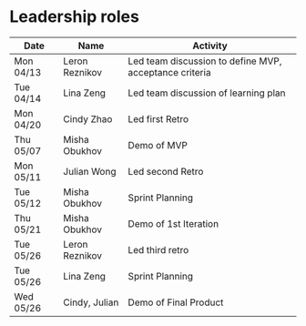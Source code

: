 # Leadership roles

| Date      | Name           | Activity                                               |
| --------- | -------------- | ------------------------------------------------------ |
| Mon 04/13 | Leron Reznikov | Led team discussion to define MVP, acceptance criteria |
| Tue 04/14 | Lina Zeng      | Led team discussion of learning plan                   |
| Mon 04/20 | Cindy Zhao     | Led first Retro                                        |
| Thu 05/07 | Misha Obukhov  | Demo of MVP                                            |
| Mon 05/11 | Julian Wong    | Led second Retro                                       |
| Tue 05/12 | Misha Obukhov  | Sprint Planning                                        |
| Thu 05/21 | Misha Obukhov  | Demo of 1st Iteration                                  |
| Tue 05/26 | Leron Reznikov | Led third retro                                        |
| Tue 05/26 | Lina Zeng      | Sprint Planning                                        |
| Wed 05/26 | Cindy, Julian  | Demo of Final Product                                  |


